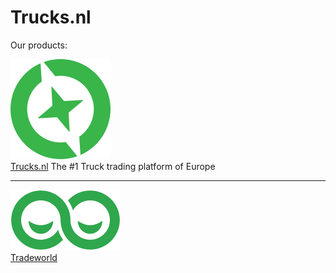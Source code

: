 # Trucks.nl

Our products:

[![Trucks.nl](../tnl-logo.png)<br/>
Trucks.nl](https://www.trucks.nl/) The #1 Truck trading platform of Europe

---

[![Tradeworld](../tw-logo.png)<br/>
Tradeworld](https://tradeworld.eu/)
